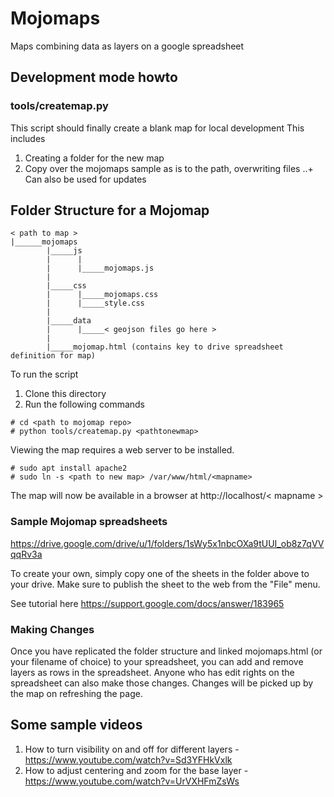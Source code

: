 # Mojomaps
Maps combining data as layers on a google spreadsheet

## Development mode howto

### tools/createmap.py

This script should finally create a blank map for local development
This includes
1. Creating a folder for the new map
2. Copy over the mojomaps sample as is to the path, overwriting files 
..+ Can also be used for updates

Folder Structure for a Mojomap
------------------------------ 
```
< path to map >
|______mojomaps
        |_____js
        |      |
        |      |_____mojomaps.js
        |
        |_____css
        |      |_____mojomaps.css
        |      |_____style.css
        |
        |_____data
        |      |_____< geojson files go here >
        |
        |_____mojomap.html (contains key to drive spreadsheet definition for map)
```

To run the script
1. Clone this directory
2. Run the following commands
```
# cd <path to mojomap repo>
# python tools/createmap.py <pathtonewmap>
```
Viewing the map requires a web server to be installed.
```
# sudo apt install apache2
# sudo ln -s <path to new map> /var/www/html/<mapname>
```
The map will now be available in a browser at http://localhost/< mapname >

### Sample Mojomap spreadsheets

https://drive.google.com/drive/u/1/folders/1sWy5x1nbcOXa9tUUI_ob8z7qVVqqRv3a

To create your own, simply copy one of the sheets in the folder above to your drive. Make sure to publish the sheet to the web from the "File" menu. 

See tutorial here https://support.google.com/docs/answer/183965

### Making Changes

Once you have replicated the folder structure and linked mojomaps.html (or your filename of choice) to your spreadsheet, you can add and remove layers as rows in the spreadsheet. Anyone who has edit rights on the spreadsheet can also make those changes. Changes will be picked up by the map on refreshing the page. 

Some sample videos
------------------
1. How to turn visibility on and off for different layers  - https://www.youtube.com/watch?v=Sd3YFHkVxlk
2. How to adjust centering and zoom for the base layer - https://www.youtube.com/watch?v=UrVXHFmZsWs